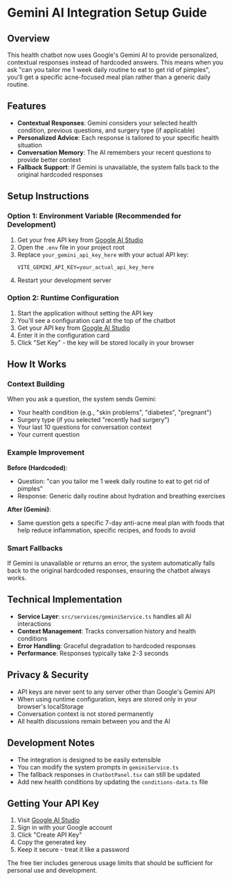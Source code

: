 # Gemini AI Integration Setup Guide

## Overview
This health chatbot now uses Google's Gemini AI to provide personalized, contextual responses instead of hardcoded answers. This means when you ask "can you tailor me 1 week daily routine to eat to get rid of pimples", you'll get a specific acne-focused meal plan rather than a generic daily routine.

## Features
- **Contextual Responses**: Gemini considers your selected health condition, previous questions, and surgery type (if applicable)
- **Personalized Advice**: Each response is tailored to your specific health situation
- **Conversation Memory**: The AI remembers your recent questions to provide better context
- **Fallback Support**: If Gemini is unavailable, the system falls back to the original hardcoded responses

## Setup Instructions

### Option 1: Environment Variable (Recommended for Development)
1. Get your free API key from [Google AI Studio](https://makersuite.google.com/app/apikey)
2. Open the `.env` file in your project root
3. Replace `your_gemini_api_key_here` with your actual API key:
   ```
   VITE_GEMINI_API_KEY=your_actual_api_key_here
   ```
4. Restart your development server

### Option 2: Runtime Configuration
1. Start the application without setting the API key
2. You'll see a configuration card at the top of the chatbot
3. Get your API key from [Google AI Studio](https://makersuite.google.com/app/apikey)
4. Enter it in the configuration card
5. Click "Set Key" - the key will be stored locally in your browser

## How It Works

### Context Building
When you ask a question, the system sends Gemini:
- Your health condition (e.g., "skin problems", "diabetes", "pregnant")
- Surgery type (if you selected "recently had surgery")
- Your last 10 questions for conversation context
- Your current question

### Example Improvement
**Before (Hardcoded)**:
- Question: "can you tailor me 1 week daily routine to eat to get rid of pimples"
- Response: Generic daily routine about hydration and breathing exercises

**After (Gemini)**:
- Same question gets a specific 7-day anti-acne meal plan with foods that help reduce inflammation, specific recipes, and foods to avoid

### Smart Fallbacks
If Gemini is unavailable or returns an error, the system automatically falls back to the original hardcoded responses, ensuring the chatbot always works.

## Technical Implementation
- **Service Layer**: `src/services/geminiService.ts` handles all AI interactions
- **Context Management**: Tracks conversation history and health conditions
- **Error Handling**: Graceful degradation to hardcoded responses
- **Performance**: Responses typically take 2-3 seconds

## Privacy & Security
- API keys are never sent to any server other than Google's Gemini API
- When using runtime configuration, keys are stored only in your browser's localStorage
- Conversation context is not stored permanently
- All health discussions remain between you and the AI

## Development Notes
- The integration is designed to be easily extensible
- You can modify the system prompts in `geminiService.ts`
- The fallback responses in `ChatbotPanel.tsx` can still be updated
- Add new health conditions by updating the `conditions-data.ts` file

## Getting Your API Key
1. Visit [Google AI Studio](https://makersuite.google.com/app/apikey)
2. Sign in with your Google account
3. Click "Create API Key"
4. Copy the generated key
5. Keep it secure - treat it like a password

The free tier includes generous usage limits that should be sufficient for personal use and development.
